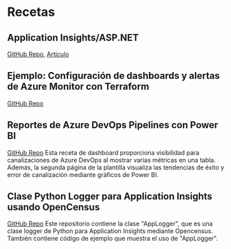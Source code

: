 # Recetas

## Application Insights/ASP.NET

[GitHub Repo](https://github.com/Azure-Samples/application-insights-aspnet-sample-opentelemetry), [Artículo](https://devblogs.microsoft.com/dotnet/observability-asp-net-core-apps/)

## Ejemplo: Configuración de dashboards y alertas de Azure Monitor con Terraform

[GitHub Repo](https://github.com/buzzfrog/azure-alert-dashboard-terraform)

## Reportes de Azure DevOps Pipelines con Power BI

[GitHub Repo](https://github.com/Azure-Samples/powerbi-pipeline-report)
Esta receta de dashboard proporciona visibilidad para canalizaciones de Azure DevOps al mostrar varias métricas en una tabla. Además, la segunda página de la plantilla visualiza las tendencias de éxito y error de canalización mediante gráficos de Power BI.

## Clase Python Logger para Application Insights usando OpenCensus

[GitHub Repo](https://github.com/Azure-Samples/azure-monitor-opencensus-python/tree/master/azure_monitor/python_logger_opencensus_azure)
Este repositorio contiene la clase "AppLogger", que es una clase logger de Python para Application Insights mediante Opencensus. También contiene código de ejemplo que muestra el uso de "AppLogger".
